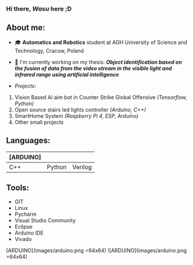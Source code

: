 ### Hi there, *Wasu* here ;D

## About me:
 - 🎓 **Automatics and Robotics** student at AGH University of Science and Technology, Cracow, Poland
 - 📝 I'm currently working on my thesis: 
 ***Object identification based on the fusion of data from the video stream in the visible light and infrared range using artificial intelligence***
 
 - *Projects*:
 1. Vision Based AI aim bot in Counter Strike Global Offensive *(Tensorflow, Python)*
 2. Open source stairs led lights controller *(Arduino, C++)*
 3. SmartHome System *(Raspberry Pi 4, ESP, Arduino)*
 4. Other small projects
 
 ## Languages:
| [ARDUINO]    	|        	|         	|
|-----	|--------	|---------	|
| C++ 	| Python 	| Verilog 	|
 
 ## Tools:
 - GIT
 - Linux
 - Pycharm
 - Visual Studio Community
 - Eclipse
 - Arduino IDE
 - Vivado


[ARDUINO](images/arduino.png =64x64)
![ARDUINO](images/arduino.png =64x64)


